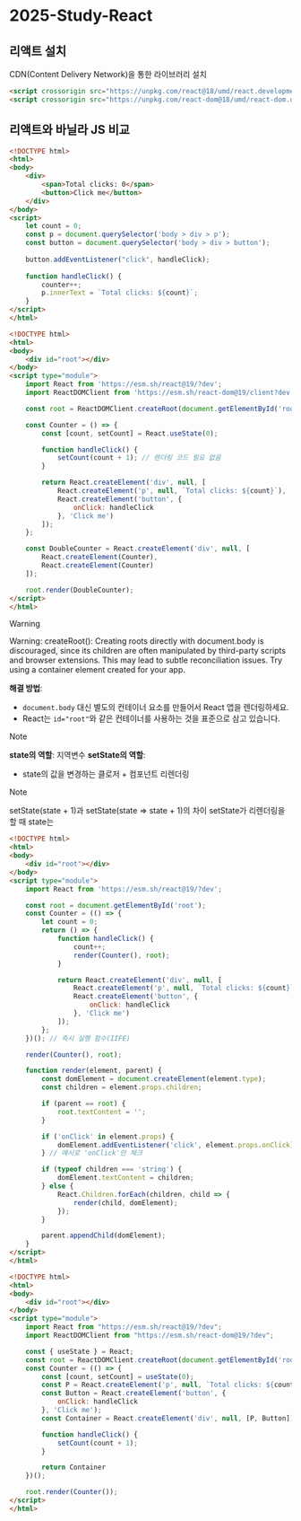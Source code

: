 # 2025-Study-React


## 리액트 설치
CDN(Content Delivery Network)을 통한 라이브러리 설치

```html
<script crossorigin src="https://unpkg.com/react@18/umd/react.development.js"></script>
<script crossorigin src="https://unpkg.com/react-dom@18/umd/react-dom.development.js"></script>
```

## 리액트와 바닐라 JS 비교

```html title:vanilla-js.html
<!DOCTYPE html>
<html>
<body>
    <div>
        <span>Total clicks: 0</span>
        <button>Click me</button>
    </div>
</body>
<script>
    let count = 0;
    const p = document.querySelector('body > div > p');
    const button = document.querySelector('body > div > button');
    
    button.addEventListener("click", handleClick);
    
    function handleClick() {
        counter++;
        p.innerText = `Total clicks: ${count}`;
    }
</script>
</html>
```

```html react.html
<!DOCTYPE html>
<html>
<body>
    <div id="root"></div>
</body>
<script type="module">
    import React from 'https://esm.sh/react@19/?dev';
    import ReactDOMClient from 'https://esm.sh/react-dom@19/client?dev';

    const root = ReactDOMClient.createRoot(document.getElementById('root'));

    const Counter = () => {
        const [count, setCount] = React.useState(0);

        function handleClick() {
            setCount(count + 1); // 렌더링 코드 필요 없음
        }

        return React.createElement('div', null, [
            React.createElement('p', null, `Total clicks: ${count}`),
            React.createElement('button', {
                onClick: handleClick
            }, 'Click me')
        ]);
    };

    const DoubleCounter = React.createElement('div', null, [
        React.createElement(Counter),
        React.createElement(Counter)
    ]);

    root.render(DoubleCounter);
</script>
</html>
```

> [!Warning]
> Warning: createRoot(): Creating roots directly with document.body is discouraged, since its children are often manipulated by third-party scripts and browser extensions. This may lead to subtle reconciliation issues. Try using a container element created for your app.
>    
> **해결 방법**:
> - `document.body` 대신 별도의 컨테이너 요소를 만들어서 React 앱을 렌더링하세요.
> - React는 `id="root"`와 같은 컨테이너를 사용하는 것을 표준으로 삼고 있습니다.



> [!Note]
> **state의 역할**:
> 지역변수
> **setState의 역할**:
> - state의 값을 변경하는 클로저 + 컴포넌트 리렌더링

> [!Note]
> setState(state + 1)과 setState(state => state + 1)의 차이
> setState가 리렌더링을 할 때 state는 

```html title:react-without-react-dom.html
<!DOCTYPE html>
<html>
<body>
    <div id="root"></div>
</body>
<script type="module">
    import React from 'https://esm.sh/react@19/?dev';

    const root = document.getElementById('root');
    const Counter = (() => {
        let count = 0;
        return () => {
            function handleClick() {
                count++;
                render(Counter(), root);
            }

            return React.createElement('div', null, [
                React.createElement('p', null, `Total clicks: ${count}`),
                React.createElement('button', {
                    onClick: handleClick
                }, 'Click me')
            ]);
        };
    })(); // 즉시 실행 함수(IIFE)

    render(Counter(), root);

    function render(element, parent) {
        const domElement = document.createElement(element.type);
        const children = element.props.children;

        if (parent == root) {
            root.textContent = '';
        }

        if ('onClick' in element.props) {
            domElement.addEventListener('click', element.props.onClick);
        } // 예시로 'onClick'만 체크

        if (typeof children === 'string') {
            domElement.textContent = children;
        } else {
            React.Children.forEach(children, child => {
                render(child, domElement);
            });
        }

        parent.appendChild(domElement);
    }
</script>
</html>
```



```html title:react.html
<!DOCTYPE html>
<html>
<body>
    <div id="root"></div>
</body>
<script type="module">
    import React from "https://esm.sh/react@19/?dev";
    import ReactDOMClient from "https://esm.sh/react-dom@19/?dev";

    const { useState } = React;
    const root = ReactDOMClient.createRoot(document.getElementById('root'));
    const Counter = (() => {
        const [count, setCount] = useState(0);
        const P = React.createElement('p', null, `Total clicks: ${count}`);
        const Button = React.createElement('button', {
            onClick: handleClick
        }, 'Click me');
        const Container = React.createElement('div', null, [P, Button]);

        function handleClick() {
            setCount(count + 1);
        }

        return Container
    })();

    root.render(Counter());
</script>
</html>
```
